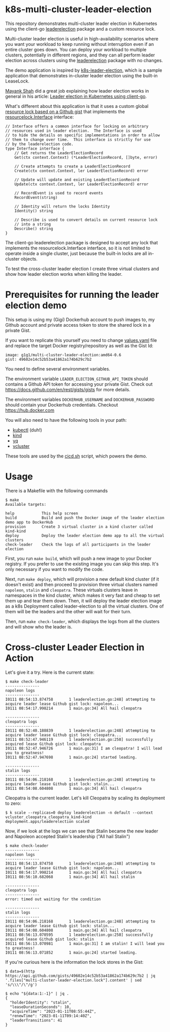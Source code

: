 # k8s-multi-cluster-leader-election

This repository demonstrates multi-cluster leader election in Kubernetes using the client-go [leaderelection](https://github.com/kubernetes/client-go/tree/master/tools/leaderelection) package and a custom resource lock.

Multi-cluster leader election is useful in high-availability scenarios where you want your workload to keep running without interruption even if an entire cluster goes down. You can deploy your workload to multiple clusters, potentially in different regions, and they can all perform leader election across clusters using the [leaderelection](https://github.com/kubernetes/client-go/tree/master/tools/leaderelection) package with no changes. 

The demo application is inspired by [k8s-leader-election](https://github.com/mayankshah1607/k8s-leader-election), which is a sample application that demonstrates in-cluster leader election using the built-in LeaseLock. 

[Mayank Shah](https://github.com/mayankshah1607) did a great job explaining how leader election works in general in his article: [Leader election in Kubernetes using client-go](https://itnext.io/leader-election-in-kubernetes-using-client-go-a19cbe7a9a85).

What's different about this application is that it uses a custom global [resource lock based on a Github gist](https://github.com/the-gigi/go-k8s/tree/main/pkg/multi_cluster_lock) that implements the [resourcelock.Interface](https://github.com/kubernetes/client-go/blob/28ccde769fc5519dd84e5512ebf303ac86ef9d7c/tools/leaderelection/resourcelock/interface.go#L144) interface:

```
// Interface offers a common interface for locking on arbitrary
// resources used in leader election.  The Interface is used
// to hide the details on specific implementations in order to allow
// them to change over time.  This interface is strictly for use
// by the leaderelection code.
type Interface interface {
	// Get returns the LeaderElectionRecord
	Get(ctx context.Context) (*LeaderElectionRecord, []byte, error)

	// Create attempts to create a LeaderElectionRecord
	Create(ctx context.Context, ler LeaderElectionRecord) error

	// Update will update and existing LeaderElectionRecord
	Update(ctx context.Context, ler LeaderElectionRecord) error

	// RecordEvent is used to record events
	RecordEvent(string)

	// Identity will return the locks Identity
	Identity() string

	// Describe is used to convert details on current resource lock
	// into a string
	Describe() string
}
```

The client-go leaderelection package is designed to accept any lock that implements the resourcelock.Interface interface, so it
is not limited to operate inside a single cluster, just because the built-in locks are all in-cluster objects.

To test the cross-cluster leader election I create three virtual clusters and show how leader election works when killing the leader.

# Prerequisites for running the leader election demo

This setup is using my (Gigi) Dockerhub account to push images to, my Github account and private access token to store the shared lock in a private Gist.

If you want to replicate this yourself you need to change [values.yaml](helm/leader-elector/values.yaml) file and replace
the target Docker registry/repository as well as the Gist Id:

```
image: g1g1/multi-cluster-leader-election:amd64-0.6
gist: 49602e14c52b53a41862a174b629c7b2
```

You need to define several environment variables. 

The environment variable `LEADER_ELECTION_GITHUB_API_TOKEN` should contains a Github API token 
for accessing your private Gist. Check out https://docs.github.com/en/rest/gists/gists for more details.

The environment variables `DOCKERHUB_USERNAME` and `DOCKERHUB_PASSWORD` should contain your Dockerhub credentials.
Checkout https://hub.docker.com

You will also need to have the following tools in your path:

- [kubectl](https://kubernetes.io/docs/tasks/tools/#kubectl) (duh!)
- [kind](https://kubernetes.io/docs/tasks/tools/#kind)
- [yq](https://github.com/mikefarah/yq)
- [vcluster](https://github.com/loft-sh/vcluster)

These tools are used by the [cicd.sh](cicd.sh) script, which powers the demo.

# Usage

There is a Makefile with the following commands

```
$ make
Available targets:

help            This help screen
build           Build and push the Docker image of the leader election demo app to DockerHub
provision       Create 3 virtual cluster in a kind cluster called kind-kind
deploy          Deploy the leader election demo app to all the virtual clusters
check-leader    Check the logs of all participants in the leader election
```

First, you run `make build`, which will push a new image to your Docker registry. If you prefer to use
the existing image you can skip this step. It's only necessary if you want to modify the code.

Next, run `make deploy`, which will provision a new default kind cluster (if it doesn't exist) and then proceed to provision three virtual clusters named `napoleon`, `stalin` and `cleopatra`. These virtuals clusters leave in namespaces in the kind cluster, which makes it very fast and cheap to set them up and tear them down. Then, it will deploy the leader election image as a k8s Deployment called leader-election to all the virtual clusters. One of them will be the leaders and the other will wait for their turn.

Then, run `make check-leader`, which displays the logs from all the clusters and will show who the leader is.

# Cross-cluster Leader Election in Action

Let's give it a try. Here is the current state:

```
$ make check-leader
---------------
napoleon logs
---------------
I0111 08:54:13.874758       1 leaderelection.go:248] attempting to acquire leader lease Github gist lock: napoleon...
I0111 08:54:17.998214       1 main.go:34] All hail cleopatra

---------------
cleopatra logs
---------------
I0111 08:52:40.188839       1 leaderelection.go:248] attempting to acquire leader lease Github gist lock: cleopatra...
I0111 08:52:47.946119       1 leaderelection.go:258] successfully acquired lease Github gist lock: cleopatra
I0111 08:52:47.946726       1 main.go:31] I am cleopatra! I will lead you to greatness!
I0111 08:52:47.947698       1 main.go:24] started leading.

---------------
stalin logs
---------------
I0111 08:54:06.218168       1 leaderelection.go:248] attempting to acquire leader lease Github gist lock: stalin...
I0111 08:54:08.604808       1 main.go:34] All hail cleopatra
```

Cleopatra is the current leader. Let's kill Cleopatra by scaling its deployment to zero:

```
$ k scale --replicas=0 deploy leaderelection -n default --context vcluster_cleopatra_cleopatra_kind-kind
deployment.apps/leaderelection scaled
```

Now, if we look at the logs we can see that Stalin became the new leader and Napoleon accepted Stalin's leadership ("All hail Stalin")

```
$ make check-leader
---------------
napoleon logs
---------------
I0111 08:54:13.874758       1 leaderelection.go:248] attempting to acquire leader lease Github gist lock: napoleon...
I0111 08:54:17.998214       1 main.go:34] All hail cleopatra
I0111 08:56:10.682068       1 main.go:34] All hail stalin

---------------
cleopatra logs
---------------
error: timed out waiting for the condition

---------------
stalin logs
---------------
I0111 08:54:06.218168       1 leaderelection.go:248] attempting to acquire leader lease Github gist lock: stalin...
I0111 08:54:08.604808       1 main.go:34] All hail cleopatra
I0111 08:56:13.070595       1 leaderelection.go:258] successfully acquired lease Github gist lock: stalin
I0111 08:56:13.070981       1 main.go:31] I am stalin! I will lead you to greatness!
I0111 08:56:13.071852       1 main.go:24] started leading.
```

If you're curious here is the information the lock stores in the Gist:

```
$ data=$(http https://api.github.com/gists/49602e14c52b53a41862a174b629c7b2 | jq '.files["multi-cluster-leader-election.lock"].content' | sed 's/\\\"/\"/g')

$ echo "${data:1:-1}" | jq .
{
  "holderIdentity": "stalin",
  "leaseDurationSeconds": 10,
  "acquireTime": "2023-01-11T08:55:44Z",
  "renewTime": "2023-01-11T09:14:40Z",
  "leaderTransitions": 41
}
```





